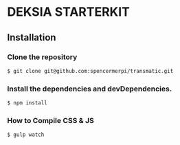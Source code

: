 # DEKSIA STARTERKIT

## Installation
### Clone the repository
```sh
$ git clone git@github.com:spencermerpi/transmatic.git
```
### Install the dependencies and devDependencies.
```sh
$ npm install
```

### How to Compile CSS & JS
```sh
$ gulp watch
```
